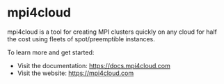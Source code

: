 # mpi4cloud

mpi4cloud is a tool for creating MPI clusters
quickly on any cloud for half the cost
using fleets of spot/preemptible instances.

To learn more and get started:
- Visit the documentation: https://docs.mpi4cloud.com
- Visit the website: https://mpi4cloud.com


